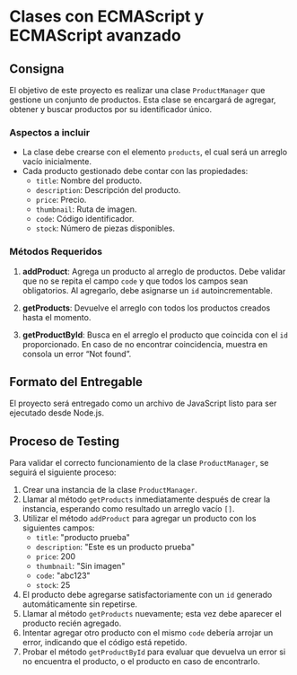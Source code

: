 # Clases con ECMAScript y ECMAScript avanzado

## Consigna

El objetivo de este proyecto es realizar una clase `ProductManager` que gestione un conjunto de productos. Esta clase se encargará de agregar, obtener y buscar productos por su identificador único.

### Aspectos a incluir

- La clase debe crearse con el elemento `products`, el cual será un arreglo vacío inicialmente.
- Cada producto gestionado debe contar con las propiedades:
  - `title`: Nombre del producto.
  - `description`: Descripción del producto.
  - `price`: Precio.
  - `thumbnail`: Ruta de imagen.
  - `code`: Código identificador.
  - `stock`: Número de piezas disponibles.

### Métodos Requeridos

1. **addProduct**: Agrega un producto al arreglo de productos. Debe validar que no se repita el campo `code` y que todos los campos sean obligatorios. Al agregarlo, debe asignarse un `id` autoincrementable.
   
2. **getProducts**: Devuelve el arreglo con todos los productos creados hasta el momento.

3. **getProductById**: Busca en el arreglo el producto que coincida con el `id` proporcionado. En caso de no encontrar coincidencia, muestra en consola un error “Not found”.

## Formato del Entregable

El proyecto será entregado como un archivo de JavaScript listo para ser ejecutado desde Node.js.

## Proceso de Testing

Para validar el correcto funcionamiento de la clase `ProductManager`, se seguirá el siguiente proceso:

1. Crear una instancia de la clase `ProductManager`.
2. Llamar al método `getProducts` inmediatamente después de crear la instancia, esperando como resultado un arreglo vacío `[]`.
3. Utilizar el método `addProduct` para agregar un producto con los siguientes campos:
   - `title`: "producto prueba"
   - `description`: "Este es un producto prueba"
   - `price`: 200
   - `thumbnail`: "Sin imagen"
   - `code`: "abc123"
   - `stock`: 25
4. El producto debe agregarse satisfactoriamente con un `id` generado automáticamente sin repetirse.
5. Llamar al método `getProducts` nuevamente; esta vez debe aparecer el producto recién agregado.
6. Intentar agregar otro producto con el mismo `code` debería arrojar un error, indicando que el código está repetido.
7. Probar el método `getProductById` para evaluar que devuelva un error si no encuentra el producto, o el producto en caso de encontrarlo.
